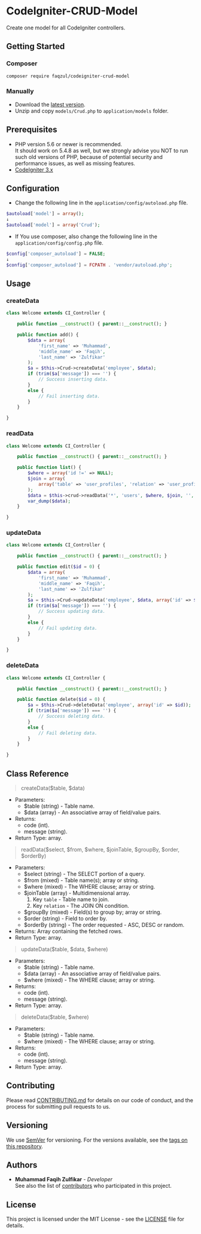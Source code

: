 # CodeIgniter-CRUD-Model
Create one model for all CodeIgniter controllers.

## Getting Started
### Composer
```sh
composer require faqzul/codeigniter-crud-model
```
### Manually
* Download the [latest version](https://github.com/FaqZul/CodeIgniter-CRUD-Model/releases).
* Unzip and copy `models/Crud.php` to `application/models` folder.

## Prerequisites
* PHP version 5.6 or newer is recommended.<br>
It should work on 5.4.8 as well, but we strongly advise you NOT to run such old versions of PHP, because of potential security and performance issues, as well as missing features.
* [CodeIgniter 3.x](https://www.codeigniter.com/download)

## Configuration
* Change the following line in the `application/config/autoload.php` file.
```php
$autoload['model'] = array();
↓
$autoload['model'] = array('Crud');
```
* If You use composer, also change the following line in the `application/config/config.php` file.
```php
$config['composer_autoload'] = FALSE;
↓
$config['composer_autoload'] = FCPATH . 'vendor/autoload.php';
```

## Usage
### createData
```php
class Welcome extends CI_Controller {

	public function __construct() { parent::__construct(); }

	public function add() {
		$data = array(
			'first_name' => 'Muhammad',
			'middle_name' => 'Faqih',
			'last_name' => 'Zulfikar'
		);
		$a = $this->Crud->createData('employee', $data);
		if (trim($a['message']) === '') {
			// Success inserting data.
		}
		else {
			// Fail inserting data.
		}
	}

}
```
### readData
```php
class Welcome extends CI_Controller {

	public function __construct() { parent::__construct(); }

	public function list() {
		$where = array('id !=' => NULL);
		$join = array(
			array('table' => 'user_profiles', 'relation' => 'user_profiles.user_id = users.id')
		);
		$data = $this->crud->readData('*', 'users', $where, $join, '', 'id', 'DESC');
		var_dump($data);
	}

}
```
### updateData
```php
class Welcome extends CI_Controller {

	public function __construct() { parent::__construct(); }

	public function edit($id = 0) {
		$data = array(
			'first_name' => 'Muhammad',
			'middle_name' => 'Faqih',
			'last_name' => 'Zulfikar'
		);
		$a = $this->Crud->updateData('employee', $data, array('id' => $id));
		if (trim($a['message']) === '') {
			// Success updating data.
		}
		else {
			// Fail updating data.
		}
	}

}
```
### deleteData
```php
class Welcome extends CI_Controller {

	public function __construct() { parent::__construct(); }

	public function delete($id = 0) {
		$a = $this->Crud->deleteData('employee', array('id' => $id));
		if (trim($a['message']) === '') {
			// Success deleting data.
		}
		else {
			// Fail deleting data.
		}
	}

}
```

## Class Reference
> createData($table, $data)
- Parameters:
	- $table (string) - Table name.
	- $data (array) - An associative array of field/value pairs.
- Returns:
	- code (int).
	- message (string).
- Return Type: array.
> readData($select, $from, $where, $joinTable, $groupBy, $order, $orderBy)
- Parameters:
	- $select (string) - The SELECT portion of a query.
	- $from (mixed) - Table name(s); array or string.
	- $where (mixed) - The WHERE clause; array or string.
	- $joinTable (array) - Multidimensional array.
		1. Key `table` - Table name to join.
		2. Key `relation` - The JOIN ON condition.
	- $groupBy (mixed) - Field(s) to group by; array or string.
	- $order (string) - Field to order by.
	- $orderBy (string) - The order requested - ASC, DESC or random.
- Returns: Array containing the fetched rows.
- Return Type: array.
> updateData($table, $data, $where)
- Parameters:
	- $table (string) - Table name.
	- $data (array) - An associative array of field/value pairs.
	- $where (mixed) - The WHERE clause; array or string.
- Returns:
	- code (int).
	- message (string).
- Return Type: array.
> deleteData($table, $where)
- Parameters:
	- $table (string) - Table name.
	- $where (mixed) - The WHERE clause; array or string.
- Returns:
	- code (int).
	- message (string).
- Return Type: array.

## Contributing
Please read [CONTRIBUTING.md](https://github.com/FaqZul/CodeIgniter-CRUD-Model/blob/1.0.0/CONTRIBUTING.md) for details on our code of conduct, and the process for submitting pull requests to us.

## Versioning
We use [SemVer](http://semver.org/) for versioning. For the versions available, see the [tags on this repository](https://github.com/FaqZul/CodeIgniter-CRUD-Model/tags).

## Authors
* **Muhammad Faqih Zulfikar** - *Developer*<br>
See also the list of [contributors](https://github.com/FaqZul/CodeIgniter-CRUD-Model/contributors) who participated in this project.

## License
This project is licensed under the MIT License - see the [LICENSE](https://github.com/FaqZul/CodeIgniter-CRUD-Model/blob/1.0.0/LICENSE) file for details.